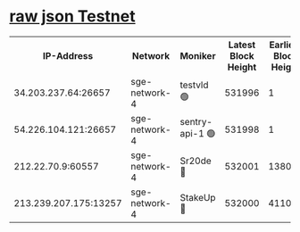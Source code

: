 
[raw json Testnet](https://rpc-check.sget.stavr.tech/sget/rpc-sget-result.json)
=


<table><tr><th>IP-Address</th><th>Network</th><th>Moniker</th><th>Latest Block Height</th><th>Earliest Block Height</th><th>Catching Up</th><th>Tx Index</th><th>Voting Power</th><th>Scan Time</th></tr><tr><td>34.203.237.64:26657</td><td>sge-network-4</td><td>testvld 🟢</td><td>531996</td><td>1</td><td>False</td><td>on</td><td>0</td><td>2023-12-06T19:39:48.949008614UTC</td></tr><tr><td>54.226.104.121:26657</td><td>sge-network-4</td><td>sentry-api-1 🟢</td><td>531998</td><td>1</td><td>False</td><td>on</td><td>0</td><td>2023-12-06T19:40:01.852560487UTC</td></tr><tr><td>212.22.70.9:60557</td><td>sge-network-4</td><td>Sr20de 🔴</td><td>532001</td><td>138001</td><td>False</td><td>on</td><td>99</td><td>2023-12-06T19:40:19.567503843UTC</td></tr><tr><td>213.239.207.175:13257</td><td>sge-network-4</td><td>StakeUp 🔴</td><td>532000</td><td>411001</td><td>False</td><td>off</td><td>100</td><td>2023-12-06T19:40:12.564383307UTC</td></tr></table>
